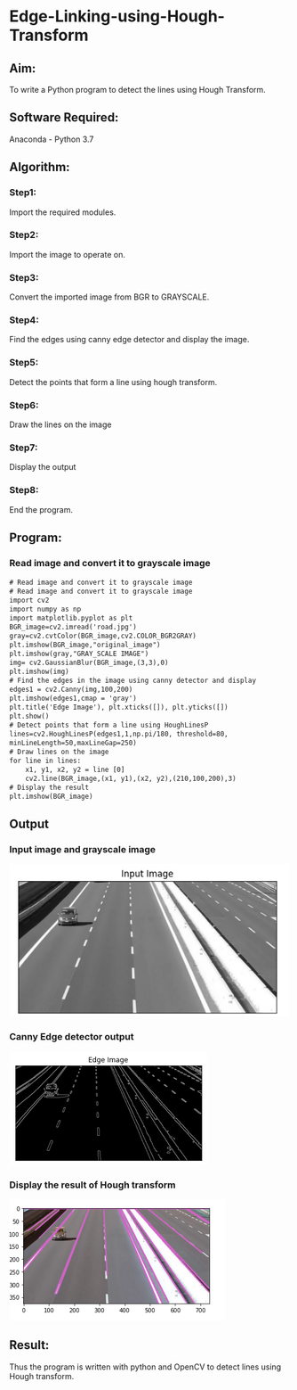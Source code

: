 # Edge-Linking-using-Hough-Transform
## Aim:
To write a Python program to detect the lines using Hough Transform.

## Software Required:
Anaconda - Python 3.7

## Algorithm:
### Step1:
Import the required modules.

### Step2:
Import the image to operate on.

### Step3:
Convert the imported image from BGR to GRAYSCALE.

### Step4:
Find the edges using canny edge detector and display the image.

### Step5:
Detect the points that form a line using hough transform.

### Step6:
Draw the lines on the image

### Step7:
Display the output

### Step8:
End the program.
## Program:

### Read image and convert it to grayscale image
```
# Read image and convert it to grayscale image
# Read image and convert it to grayscale image
import cv2
import numpy as np
import matplotlib.pyplot as plt
BGR_image=cv2.imread('road.jpg')
gray=cv2.cvtColor(BGR_image,cv2.COLOR_BGR2GRAY)
plt.imshow(BGR_image,"original_image")
plt.imshow(gray,"GRAY_SCALE IMAGE")
img= cv2.GaussianBlur(BGR_image,(3,3),0)
plt.imshow(img)
# Find the edges in the image using canny detector and display
edges1 = cv2.Canny(img,100,200)
plt.imshow(edges1,cmap = 'gray')
plt.title('Edge Image'), plt.xticks([]), plt.yticks([])
plt.show()
# Detect points that form a line using HoughLinesP
lines=cv2.HoughLinesP(edges1,1,np.pi/180, threshold=80, minLineLength=50,maxLineGap=250)
# Draw lines on the image
for line in lines:
    x1, y1, x2, y2 = line [0] 
    cv2.line(BGR_image,(x1, y1),(x2, y2),(210,100,200),3)
# Display the result
plt.imshow(BGR_image)
```
## Output
### Input image and grayscale image
![](1.png)
### Canny Edge detector output
![](2.png)
### Display the result of Hough transform
![](3.png)
## Result:
Thus the program is written with python and OpenCV to detect lines using Hough transform. 

